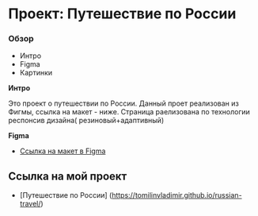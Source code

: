 # Проект: Путешествие по России

### Обзор
* Интро
* Figma
* Картинки

**Интро**

Это проект о путешествии по России.
Данный проет реализован из Фигмы, ссылка на макет - ниже.
Страница раелизована по технологии респонсив дизайна( резиновый+адаптивный)

**Figma**

* [Ссылка на макет в Figma](https://www.figma.com/file/5S2WSbEFL6awjVWJ0NWL8Q/Sprint-3_-Russia-_-desktop-mobile?node-id=28503%3A0)

## Ссылка на мой проект

* [Путешествие по России] (https://tomilinvladimir.github.io/russian-travel/)

